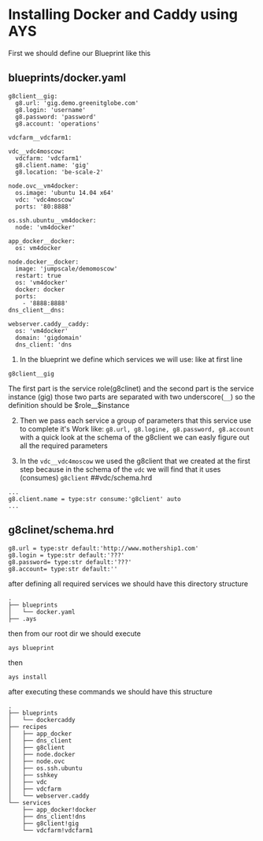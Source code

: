 # Installing Docker and Caddy using AYS
First we should define our Blueprint like this

## blueprints/docker.yaml
```
g8client__gig:
  g8.url: 'gig.demo.greenitglobe.com'
  g8.login: 'username'
  g8.password: 'password'
  g8.account: 'operations'

vdcfarm__vdcfarm1:

vdc__vdc4moscow:
  vdcfarm: 'vdcfarm1'
  g8.client.name: 'gig'
  g8.location: 'be-scale-2'

node.ovc__vm4docker:
  os.image: 'ubuntu 14.04 x64'
  vdc: 'vdc4moscow'
  ports: '80:8888'

os.ssh.ubuntu__vm4docker:
  node: 'vm4docker'

app_docker__docker:
  os: vm4docker

node.docker__docker:
  image: 'jumpscale/demomoscow'
  restart: true
  os: 'vm4docker'
  docker: docker
  ports:
    - '8888:8888'
dns_client__dns:

webserver.caddy__caddy:
  os: 'vm4docker'
  domain: 'gigdomain'
  dns_client: 'dns
```

1. In the blueprint we define which services we will use:
like at first line
```
g8client__gig
```
The first part is the service role(g8clinet) and the second part is the service instance (gig)
those two parts are separated with two underscore(`__`)
so the definition should be $role__$instance

2. Then we pass each service a group of parameters that this service use to complete it's Work like:
`g8.url, g8.logine, g8.password, g8.account`
with a quick look at the schema of the g8client we can easly figure out all the required parameters

3. In the `vdc__vdc4moscow` we used the g8client that we created at the first step because in the schema of the `vdc` we will find that it uses (consumes) `g8client`
##vdc/schema.hrd
```
...
g8.client.name = type:str consume:'g8client' auto                                        ...            
```
## g8clinet/schema.hrd
```
g8.url = type:str default:'http://www.mothership1.com'
g8.login = type:str default:'???'
g8.password= type:str default:'???'
g8.account= type:str default:''
```

after defining all required services we should have this directory structure
```
.
├── blueprints
│   └── docker.yaml
├── .ays
```

then from our root dir we should execute
```
ays blueprint
```
then
```
ays install
```

after executing these commands we should have this structure

```
.
├── blueprints
│   └── dockercaddy
├── recipes
│   ├── app_docker
│   ├── dns_client
│   ├── g8client
│   ├── node.docker
│   ├── node.ovc
│   ├── os.ssh.ubuntu
│   ├── sshkey
│   ├── vdc
│   ├── vdcfarm
│   └── webserver.caddy
└── services
    ├── app_docker!docker
    ├── dns_client!dns
    ├── g8client!gig
    └── vdcfarm!vdcfarm1

```
